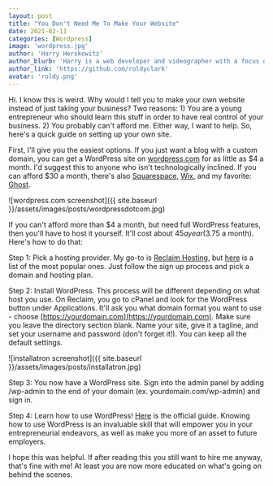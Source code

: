 ```yaml
---
layout: post
title: "You Don't Need Me To Make Your Website"
date: 2021-02-11
categories: [Wordpress]
image: 'wordpress.jpg'
author: 'Harry Herskowitz'
author_blurb: 'Harry is a web developer and videographer with a focus on using technology to empower local artists and communities'
author_link: 'https://github.com/roldyclark'
avatar: 'roldy.png'
---
```


Hi. I know this is weird. Why would I tell you to make your own website instead of just taking your business? Two reasons: 1) You are a young entrepreneur who should learn this stuff in order to have real control of your business. 2) You probably can't afford me. Either way, I want to help. So, here's a quick guide on setting up your own site.

First, I'll give you the easiest options. If you just want a blog with a custom domain, you can get a WordPress site on [wordpress.com](/you-dont-need-to-pay-me-to-make-your-website/wordpress.com) for as little as $4 a month. I'd suggest this to anyone who isn't technologically inclined. If you can afford $30 a month, there's also [Squarespace](https://squarespace.com), [Wix](https://wix.com), and my favorite: [Ghost](https://ghost.org).

![wordpress.com screenshot]({{ site.baseurl }}/assets/images/posts/wordpressdotcom.jpg)

If you can't afford more than $4 a month, but need full WordPress features, then you'll have to host it yourself. It'll cost about $45 a year ($3.75 a month). Here's how to do that:

Step 1: Pick a hosting provider. My go-to is [Reclaim Hosting](https://reclaimhosting.com/), but [here](https://websitesetup.org/best-web-hosting-sites/) is a list of the most popular ones. Just follow the sign up process and pick a domain and hosting plan.

Step 2: Install WordPress. This process will be different depending on what host you use. On Reclaim, you go to cPanel and look for the WordPress button under Applications. It'll ask you what domain format you want to use - choose [https://yourdomain.com](https://yourdomain.com). Make sure you leave the directory section blank. Name your site, give it a tagline, and set your username and password (don't forget it!). You can keep all the default settings.

![installatron screenshot]({{ site.baseurl }}/assets/images/posts/installatron.jpg)

Step 3: You now have a WordPress site. Sign into the admin panel by adding /wp-admin to the end of your domain (ex. yourdomain.com/wp-admin) and sign in.

Step 4: Learn how to use WordPress! [Here](https://wordpress.com/learn/) is the official guide. Knowing how to use WordPress is an invaluable skill that will empower you in your entrepreneurial endeavors, as well as make you more of an asset to future employers.

I hope this was helpful. If after reading this you still want to hire me anyway, that's fine with me! At least you are now more educated on what's going on behind the scenes.
